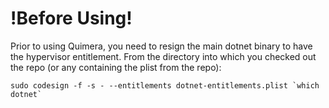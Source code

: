 !Before Using!
==============

Prior to using Quimera, you need to resign the main dotnet binary to have the hypervisor entitlement. From the directory into which you checked out the repo (or any containing the plist from the repo):

```
sudo codesign -f -s - --entitlements dotnet-entitlements.plist `which dotnet`
```
